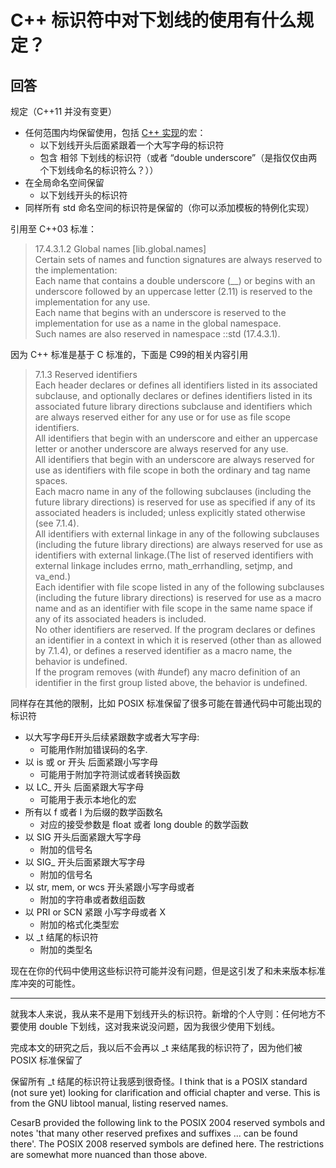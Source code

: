 # C++ 标识符中对下划线的使用有什么规定？

## 回答

规定（C++11 并没有变更）

- 任何范围内均保留使用，包括 [C++ 实现](https://stackoverflow.com/questions/4297933/c-implementation#4297974)的宏：
    - 以下划线开头后面紧跟着一个大写字母的标识符
    - 包含 相邻 下划线的标识符（或者 “double underscore”（是指仅仅由两个下划线命名的标识符么？））
- 在全局命名空间保留
    - 以下划线开头的标识符
- 同样所有 std 命名空间的标识符是保留的（你可以添加模板的特例化实现）

引用至 C++03 标准：
>17.4.3.1.2 Global names [lib.global.names]  
Certain sets of names and function signatures are always reserved to the implementation:  
Each name that contains a double underscore (__) or begins with an underscore followed by an uppercase letter (2.11) is reserved to the implementation for any use.  
Each name that begins with an underscore is reserved to the implementation for use as a name in the global namespace.    
Such names are also reserved in namespace ::std (17.4.3.1).

因为 C++ 标准是基于 C 标准的，下面是 C99的相关内容引用

>7.1.3 Reserved identifiers  
Each header declares or defines all identifiers listed in its associated subclause, and optionally declares or defines identifiers listed in its associated future library directions subclause and identifiers which are always reserved either for any use or for use as file scope identifiers.  
All identifiers that begin with an underscore and either an uppercase letter or another underscore are always reserved for any use.  
All identifiers that begin with an underscore are always reserved for use as identifiers with file scope in both the ordinary and tag name spaces.  
Each macro name in any of the following subclauses (including the future library directions) is reserved for use as specified if any of its associated headers is included; unless explicitly stated otherwise (see 7.1.4).  
All identifiers with external linkage in any of the following subclauses (including the future library directions) are always reserved for use as identifiers with external linkage.(The list of reserved identifiers with external linkage includes errno, math_errhandling, setjmp, and va_end.)   
Each identifier with file scope listed in any of the following subclauses (including the future library directions) is reserved for use as a macro name and as an identifier with file scope in the same name space if any of its associated headers is included.  
No other identifiers are reserved. If the program declares or defines an identifier in a context in which it is reserved (other than as allowed by 7.1.4), or defines a reserved identifier as a macro name, the behavior is undefined.  
If the program removes (with #undef) any macro definition of an identifier in the first group listed above, the behavior is undefined.  

同样存在其他的限制，比如 POSIX 标准保留了很多可能在普通代码中可能出现的标识符

- 以大写字母E开头后续紧跟数字或者大写字母:
    - 可能用作附加错误码的名字.
- 以 is 或 or 开头 后面紧跟小写字母
    - 可能用于附加字符测试或者转换函数
- 以 LC_ 开头 后面紧跟大写字母
    - 可能用于表示本地化的宏
- 所有以 f 或者 l 为后缀的数学函数名
    - 对应的接受参数是 float 或者 long double 的数学函数
- 以 SIG 开头后面紧跟大写字母
    - 附加的信号名
- 以 SIG_ 开头后面紧跟大写字母
    - 附加的信号名
- 以 str, mem, or wcs 开头紧跟小写字母或者
    - 附加的字符串或者数组函数
- 以 PRI or SCN 紧跟 小写字母或者 X
    - 附加的格式化类型宏
- 以 _t 结尾的标识符
    - 附加的类型名

现在在你的代码中使用这些标识符可能并没有问题，但是这引发了和未来版本标准库冲突的可能性。

---

就我本人来说，我从来不是用下划线开头的标识符。新增的个人守则：任何地方不要使用 double 下划线，这对我来说没问题，因为我很少使用下划线。

完成本文的研究之后，我以后不会再以 _t 来结尾我的标识符了，因为他们被 POSIX 标准保留了

保留所有 _t 结尾的标识符让我感到很奇怪。I think that is a POSIX standard (not sure yet) looking for clarification and official chapter and verse. This is from the GNU libtool manual, listing reserved names.

CesarB provided the following link to the POSIX 2004 reserved symbols and notes 'that many other reserved prefixes and suffixes ... can be found there'. The POSIX 2008 reserved symbols are defined here. The restrictions are somewhat more nuanced than those above.